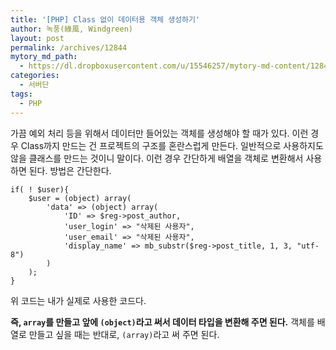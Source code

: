 ```yaml
---
title: '[PHP] Class 없이 데이터용 객체 생성하기'
author: 녹풍(綠風, Windgreen)
layout: post
permalink: /archives/12844
mytory_md_path:
  - https://dl.dropboxusercontent.com/u/15546257/mytory-md-content/12844-php-create-object-without-class.md
categories:
  - 서버단
tags:
  - PHP
---
```

가끔 예외 처리 등을 위해서 데이터만 들어있는 객체를 생성해야 할 때가 있다. 이런 경우 Class까지 만드는 건 프로젝트의 구조를 혼란스럽게 만든다. 일반적으로 사용하지도 않을 클래스를 만드는 것이니 말이다. 이런 경우 간단하게 배열을 객체로 변환해서 사용하면 된다. 방법은 간단한다.

    if( ! $user){
        $user = (object) array(
            'data' => (object) array(
                'ID' => $reg->post_author,
                'user_login' => "삭제된 사용자",
                'user_email' => "삭제된 사용자",
                'display_name' => mb_substr($reg->post_title, 1, 3, "utf-8")
            )
        );
    }
    

위 코드는 내가 실제로 사용한 코드다.

**즉, `array`를 만들고 앞에 `(object)`라고 써서 데이터 타입을 변환해 주면 된다.** 객체를 배열로 만들고 싶을 때는 반대로, `(array)`라고 써 주면 된다.